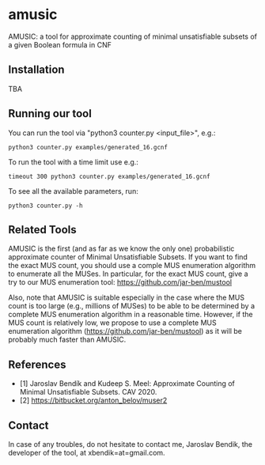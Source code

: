 # amusic
AMUSIC: a tool for approximate counting of minimal unsatisfiable subsets of a given Boolean formula in CNF

## Installation
TBA

## Running our tool
You can run the tool via "python3 counter.py <input_file>", e.g.:
```
python3 counter.py examples/generated_16.gcnf
```
To run the tool with a time limit use e.g.:
```
timeout 300 python3 counter.py examples/generated_16.gcnf
```
To see all the available parameters, run:
```
python3 counter.py -h
```

## Related Tools
AMUSIC is the first (and as far as we know the only one) probabilistic approximate counter of Minimal Unsatisfiable Subsets. If you want to find the exact MUS count, you should use a comple MUS enumeration algorithm to enumerate all the MUSes. In particular, for the exact MUS count, give a try to our MUS enumeration tool: https://github.com/jar-ben/mustool

Also, note that AMUSIC is suitable especially in the case where the MUS count is too large (e.g., millions of MUSes) to be able to be determined by a complete MUS enumeration algorithm in a reasonable time. However, if the MUS count is relatively low, we propose to use a complete MUS enumeration algorithm (https://github.com/jar-ben/mustool) as it will be probably much faster than AMUSIC. 

## References

* [1] Jaroslav Bendík and Kudeep S. Meel: Approximate Counting of Minimal Unsatisfiable Subsets. CAV 2020.
* [2] https://bitbucket.org/anton_belov/muser2

## Contact
In case of any troubles, do not hesitate to contact me, Jaroslav Bendik, the developer of the tool, at xbendik=at=gmail.com.
